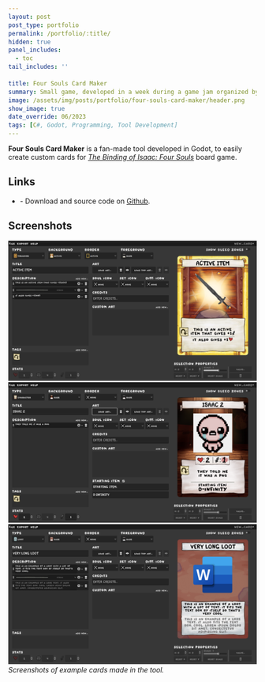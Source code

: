 ```yaml
---
layout: post
post_type: portfolio
permalink: /portfolio/:title/
hidden: true
panel_includes:
  - toc
tail_includes: ''

title: Four Souls Card Maker
summary: Small game, developed in a week during a game jam organized by my school, with the theme "pinball".
image: /assets/img/posts/portfolio/four-souls-card-maker/header.png
show_image: true
date_override: 06/2023
tags: [C#, Godot, Programming, Tool Development]
---
```


**Four Souls Card Maker** is a fan-made tool developed in Godot, to easily create custom cards for [_The Binding of Isaac: Four Souls_](https://foursouls.com/) board game.

## Links

- <i class="fa-brands fa-github"></i> - Download and source code on [Github](https://github.com/Orso2p2n/four-souls-card-maker).

## Screenshots

![](/assets/img/posts/portfolio/four-souls-card-maker/screenshot_01.png)
![](/assets/img/posts/portfolio/four-souls-card-maker/screenshot_02.png)
![](/assets/img/posts/portfolio/four-souls-card-maker/screenshot_03.png)
_Screenshots of example cards made in the tool._